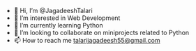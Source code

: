 - 👋 Hi, I’m @JagadeeshTalari
- 👀 I’m interested in Web Development
- 🌱 I’m currently learning Python 
- 💞️ I’m looking to collaborate on miniprojects related to Python
- 📫 How to reach me talarijagadeesh55@gmail.com

<!---
JagadeeshTalari/JagadeeshTalari is a ✨ special ✨ repository because its `README.md` (this file) appears on your GitHub profile.
You can click the Preview link to take a look at your changes.
--->
